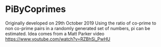 # PiByCoprimes
Originally developed on 29th October 2019
Using the ratio of co-prime to non co-prime pairs in a randomly generated set of numbers, pi can be estimated.
Idea comes from a Matt Parker video https://www.youtube.com/watch?v=RZBhSi_PwHU

